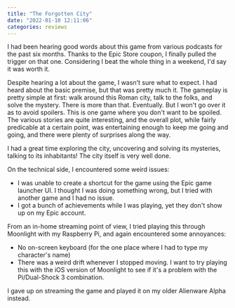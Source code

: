 ```yaml
---
title: "The Forgotten City"
date: "2022-01-10 12:11:06"
categories: reviews
---
```

I had been hearing good words about this game from various podcasts for the past six months. Thanks to the Epic Store coupon, I finally pulled the trigger on that one. Considering I beat the whole thing in a weekend, I'd say it was worth it.

Despite hearing a lot about the game, I wasn't sure what to expect. I had heard about the basic premise, but that was pretty much it. The gameplay is pretty simple at first: walk around this Roman city, talk to the folks, and solve the mystery. There is more than that. Eventually. But I won't go over it as to avoid spoilers. This is one game where you don't want to be spoiled. The various stories are quite interesting, and the overall plot, while fairly predicable at a certain point, was entertaining enough to keep me going and going, and there were plenty of surprises along the way.

I had a great time exploring the city, uncovering and solving its mysteries, talking to its inhabitants! The city itself is very well done.

On the technical side, I encountered some weird issues:
- I was unable to create a shortcut for the game using the Epic game launcher UI. I thought I was doing something wrong, but I tried with another game and I had no issue.
- I got a bunch of achievements while I was playing, yet they don't show up on my Epic account.

From an in-home streaming point of view, I tried playing this through Moonlight with my Raspberry Pi, and again encountered some annoyances:
- No on-screen keyboard (for the one place where I had to type my character's name)
- There was a weird drift whenever I stopped moving. I want to try playing this with the iOS version of Moonlight to see if it's a problem with the Pi/Dual-Shock 3 combination.

I gave up on streaming the game and played it on my older Alienware Alpha instead.

